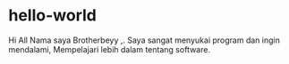 # hello-world

Hi All
Nama saya Brotherbeyy ,.
Saya sangat menyukai program dan ingin mendalami, Mempelajari lebih dalam tentang software.
       
